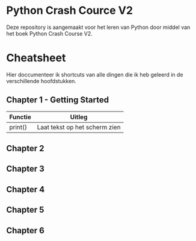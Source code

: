 # Python Crash Cource V2

Deze repository is aangemaakt voor het leren van Python door middel van het boek Python Crash Course V2.

# Cheatsheet
Hier doccumenteer ik shortcuts van alle dingen die ik heb geleerd in de verschillende hoofdstukken.

## Chapter 1 - Getting Started
|Functie|Uitleg|
|---|---|
|print()|Laat tekst op het scherm zien|


## Chapter 2

## Chapter 3

## Chapter 4

## Chapter 5

## Chapter 6
